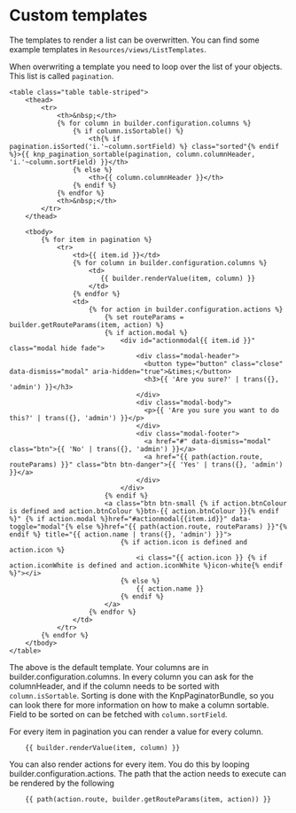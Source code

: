 Custom templates
================

The templates to render a list can be overwritten. 
You can find some example templates in `Resources/views/ListTemplates`.

When overwriting a template you need to loop over the list of your objects. This list is called `pagination`.

```twig
<table class="table table-striped">
    <thead>
        <tr>
            <th>&nbsp;</th>
            {% for column in builder.configuration.columns %}
                {% if column.isSortable() %}
                    <th{% if pagination.isSorted('i.'~column.sortField) %} class="sorted"{% endif %}>{{ knp_pagination_sortable(pagination, column.columnHeader, 'i.'~column.sortField) }}</th>
                {% else %}
                    <th>{{ column.columnHeader }}</th>
                {% endif %}
            {% endfor %}
            <th>&nbsp;</th>
        </tr>
    </thead>

    <tbody>
        {% for item in pagination %}
            <tr>
                <td>{{ item.id }}</td>
                {% for column in builder.configuration.columns %}
                    <td>
                       {{ builder.renderValue(item, column) }}
                    </td>
                {% endfor %}
                <td>
                    {% for action in builder.configuration.actions %}
                        {% set routeParams = builder.getRouteParams(item, action) %}
                        {% if action.modal %}
                            <div id="actionmodal{{ item.id }}" class="modal hide fade">
                                <div class="modal-header">
                                  <button type="button" class="close" data-dismiss="modal" aria-hidden="true">&times;</button>
                                  <h3>{{ 'Are you sure?' | trans({}, 'admin') }}</h3>
                                </div>
                                <div class="modal-body">
                                  <p>{{ 'Are you sure you want to do this?' | trans({}, 'admin') }}</p>
                                </div>
                                <div class="modal-footer">
                                  <a href="#" data-dismiss="modal" class="btn">{{ 'No' | trans({}, 'admin') }}</a>
                                  <a href="{{ path(action.route, routeParams) }}" class="btn btn-danger">{{ 'Yes' | trans({}, 'admin') }}</a>
                                </div>
                            </div>
                        {% endif %}
                        <a class="btn btn-small {% if action.btnColour is defined and action.btnColour %}btn-{{ action.btnColour }}{% endif %}" {% if action.modal %}href="#actionmodal{{item.id}}" data-toggle="modal"{% else %}href="{{ path(action.route, routeParams) }}"{% endif %} title="{{ action.name | trans({}, 'admin') }}">
                            {% if action.icon is defined and action.icon %}
                                <i class="{{ action.icon }} {% if action.iconWhite is defined and action.iconWhite %}icon-white{% endif %}"></i>
                            {% else %}
                                {{ action.name }}
                            {% endif %}
                        </a> 
                    {% endfor %}
                </td>
            </tr>
        {% endfor %}
    </tbody>
</table>
```

The above is the default template. Your columns are in builder.configuration.columns.
In every column you can ask for the columnHeader, and if the column needs to be sorted with `column.isSortable`. Sorting is done with the KnpPaginatorBundle, so you can look there for more information on how to make a column sortable.
Field to be sorted on can be fetched with `column.sortField`.

For every item in pagination you can render a value for every column.

```twig
    {{ builder.renderValue(item, column) }}
```

You can also render actions for every item. You do this by looping builder.configuration.actions.
The path that the action needs to execute can be rendered by the following

```twig
    {{ path(action.route, builder.getRouteParams(item, action)) }}
```  